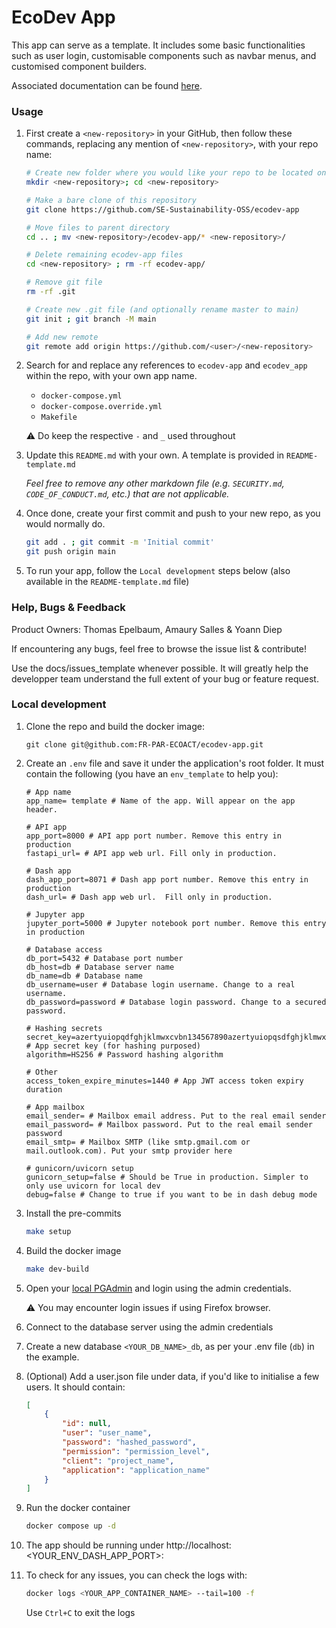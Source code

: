 
# EcoDev App

This app can serve as a template. It includes some basic functionalities such as user login,
customisable components such as navbar menus, and customised component builders.

Associated documentation can be found [here](https://ecodev-doc.lcabox.com/cookiecutters/app/).
 

### Usage
1. First create a `<new-repository>` in your GitHub, then follow these commands, replacing any mention of `<new-repository>`, with your repo name:

    ```bash
    # Create new folder where you would like your repo to be located on your machine
    mkdir <new-repository>; cd <new-repository>

    # Make a bare clone of this repository
    git clone https://github.com/SE-Sustainability-OSS/ecodev-app

    # Move files to parent directory
    cd .. ; mv <new-repository>/ecodev-app/* <new-repository>/

    # Delete remaining ecodev-app files
    cd <new-repository> ; rm -rf ecodev-app/

    # Remove git file
    rm -rf .git

    # Create new .git file (and optionally rename master to main)
    git init ; git branch -M main

    # Add new remote
    git remote add origin https://github.com/<user>/<new-repository>
    ```


2. Search for and replace any references to `ecodev-app` and `ecodev_app` within the repo, with your own app name.

    - `docker-compose.yml`
    - `docker-compose.override.yml`
    - `Makefile`

    :warning: Do keep the respective `-` and `_` used throughout


3. Update this `README.md` with your own. A template is provided in `README-template.md`

    _Feel free to remove any other markdown file (e.g. `SECURITY.md`, `CODE_OF_CONDUCT.md`, etc.) that are not applicable._

4. Once done, create your first commit and push to your new repo, as you would normally do.
    ```bash
    git add . ; git commit -m 'Initial commit'
    git push origin main
    ```


5. To run your app, follow the `Local development` steps below (also available in the `README-template.md` file)


### Help, Bugs & Feedback

Product Owners: Thomas Epelbaum, Amaury Salles & Yoann Diep

If encountering any bugs, feel free to browse the issue list & contribute!

Use the docs/issues_template whenever possible. It will greatly help the developper team understand the full extent of your bug or feature request.


### Local development

1. Clone the repo and build the docker image:

    ```git
    git clone git@github.com:FR-PAR-ECOACT/ecodev-app.git
    ```

2. Create an `.env` file and save it under the application's root folder. It must contain the following (you have an `env_template` to help you):
    ```.env
    # App name
    app_name= template # Name of the app. Will appear on the app header.

    # API app
    app_port=8000 # API app port number. Remove this entry in production
    fastapi_url= # API app web url. Fill only in production.

    # Dash app
    dash_app_port=8071 # Dash app port number. Remove this entry in production
    dash_url= # Dash app web url.  Fill only in production.

    # Jupyter app
    jupyter_port=5000 # Jupyter notebook port number. Remove this entry in production

    # Database access
    db_port=5432 # Database port number
    db_host=db # Database server name
    db_name=db # Database name
    db_username=user # Database login username. Change to a real username.
    db_password=password # Database login password. Change to a secured password.

    # Hashing secrets
    secret_key=azertyuiopqdfghjklmwxcvbn134567890azertyuiopqsdfghjklmwxcvbn1234567890 # App secret key (for hashing purposed)
    algorithm=HS256 # Password hashing algorithm

    # Other
    access_token_expire_minutes=1440 # App JWT access token expiry duration

    # App mailbox
    email_sender= # Mailbox email address. Put to the real email sender
    email_password= # Mailbox password. Put to the real email sender password
    email_smtp= # Mailbox SMTP (like smtp.gmail.com or mail.outlook.com). Put your smtp provider here

    # gunicorn/uvicorn setup
    gunicorn_setup=false # Should be True in production. Simpler to only use uvicorn for local dev
    debug=false # Change to true if you want to be in dash debug mode
    ```


3. Install the pre-commits

    ```bash
    make setup
    ```

4. Build the docker image
    ```bash
    make dev-build
    ```

5. Open your [local PGAdmin](http://localhost:5054) and login using the admin credentials.

    ⚠️ You may encounter login issues if using Firefox browser.

6. Connect to the database server using the admin credentials

7. Create a new database `<YOUR_DB_NAME>_db`, as per your .env file (`db`) in the example.

8. (Optional) Add a user.json file under data, if you'd like to initialise a few users. It should contain:
    ```json
    [
        {
            "id": null,
            "user": "user_name",
            "password": "hashed_password",
            "permission": "permission_level",
            "client": "project_name",
            "application": "application_name"
        }
    ]
    ```


9. Run the docker container

    ```bash
    docker compose up -d
    ```

10. The app should be running under http://localhost: <YOUR_ENV_DASH_APP_PORT>:


10. To check for any issues, you can check the logs with:

    ```bash
    docker logs <YOUR_APP_CONTAINER_NAME> --tail=100 -f
    ```

    Use `Ctrl+C` to exit the logs
